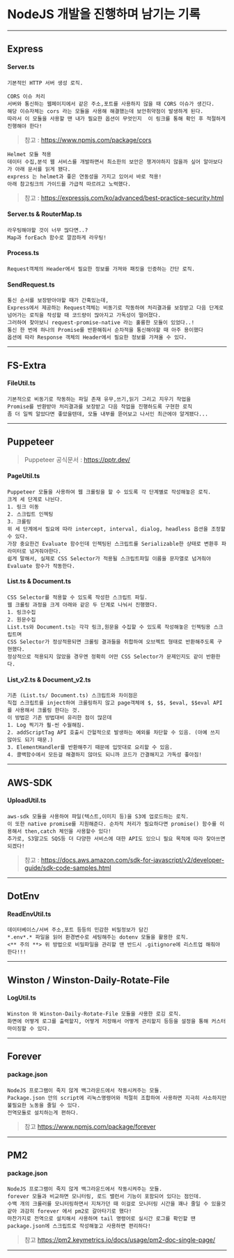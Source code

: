 # NodeJS 개발을 진행하며 남기는 기록

---

## Express

#### Server.ts

```
기본적인 HTTP 서버 생성 로직.
```

```
CORS 이슈 처리
서버와 통신하는 웹페이지에서 같은 주소,포트를 사용하지 않을 때 CORS 이슈가 생긴다.
해당 이슈자체는 cors 라는 모듈을 사용해 해결했는데 보안취약점이 발생하게 된다.
따라서 이 모듈을 사용할 땐 내가 필요한 옵션이 무엇인지  이 링크를 통해 확인 후 적절하게 진행해야 한다!
```

> 참고 : <https://www.npmjs.com/package/cors>

```
Helmet 모듈 적용
데이터 수집,분석 웹 서비스를 개발하면서 최소한의 보안은 챙겨야하지 않을까 싶어 알아보다가 아래 문서를 읽게 됐다.
express 는 helmet과 좋은 연동성을 가지고 있어서 바로 적용!
아래 참고링크의 가이드를 가급적 따르려고 노력했다.
```

> 참고 : <https://expressjs.com/ko/advanced/best-practice-security.html>

#### Server.ts & RouterMap.ts

```
라우팅해야할 것이 너무 많다면..?
Map과 forEach 함수로 깔끔하게 라우팅!
```

#### Process.ts

```
Request객체의 Header에서 필요한 정보를 가져와 패킷을 인증하는 간단 로직.
```

#### SendRequest.ts

```
통신 순서를 보장받아야할 때가 간혹있는데,
Express에서 제공하는 Request객체는 비동기로 작동하여 처리결과를 보장받고 다음 단계로 넘어가는 로직을 작성할 때 코드량이 많아지고 가독성이 떨어졌다.
그러하여 찾아보니 request-promise-native 라는 훌륭한 모듈이 있었다..!
통신 한 번에 하나의 Promise를 반환해줘서 순차적을 통신해야할 때 아주 용이했다
옵션에 따라 Response 객체의 Header에서 필요한 정보를 가져올 수 있다.
```

---

## FS-Extra

#### FileUtil.ts

```
기본적으로 비동기로 작동하는 파일 존재 유무,쓰기,읽기 그리고 지우기 작업을
Promise를 반환받아 처리결과를 보장받고 다음 작업을 진행하도록 구현한 로직
좀 더 일찍 알았다면 좋았을텐데, 모듈 내부를 뜯어보고 나서인 최근에야 알게됐다...
```

---

## Puppeteer

> Puppeteer 공식문서 : <https://pptr.dev/>

#### PageUtil.ts

```
Puppeteer 모듈을 사용하여 웹 크롤링을 할 수 있도록 각 단계별로 작성해놓은 로직.
크게 세 단계로 나뉜다.
1. 링크 이동
2. 스크립트 인젝팅
3. 크롤링
위 세 단계에서 필요에 따라 intercept, interval, dialog, headless 옵션을 조정할 수 있다.
가장 중요한건 Evaluate 함수인데 인젝팅된 스크립트를 Serializable한 상태로 변환후 파라미터로 넘겨줘야한다.
쉽게 말해서, 실제로 CSS Selector가 적용될 스크립트파일 이름을 문자열로 넘겨줘야 Evaluate 함수가 작동한다.
```

#### List.ts & Document.ts

```
CSS Selector를 적용할 수 있도록 작성한 스크립트 파일.
웹 크롤링 과정을 크게 아래와 같은 두 단계로 나눠서 진행했다.
1. 링크수집
2. 원문수집
List.ts와 Document.ts는 각각 링크,원문을 수집할 수 있도록 작성해놓은 인젝팅용 스크립트며
CSS Selector가 정상적용되면 크롤링 결과들을 취합하여 오브젝트 형태로 반환해주도록 구현했다.
정상적으로 적용되지 않았을 경우엔 정확히 어떤 CSS Selector가 문제인지도 같이 반환한다.
```

#### List_v2.ts & Document_v2.ts

```
기존 (List.ts/ Document.ts) 스크립트와 차이점은
직접 스크립트를 inject하여 크롤링하지 않고 page객체에 $, $$, $eval, $$eval API를 사용해서 크롤링 한다는 것.
이 방법은 기존 방법대비 유리한 점이 많은데
1. Log 찍기가 훨-씬 수월해짐.
2. addScriptTag API 호출시 간헐적으로 발생하는 예외를 차단할 수 있음. (아예 쓰지 않아도 되기 때문.)
3. ElementHandler를 반환해주기 때문에 입맛대로 요리할 수 있음.
4. 콜백함수에서 모든걸 해결하지 않아도 되니까 코드가 간결해지고 가독성 좋아짐!
```

---

## AWS-SDK

#### UploadUtil.ts

```
aws-sdk 모듈을 사용하여 파일(텍스트,이미지 등)을 S3에 업로드하는 로직.
이 또한 native promise를 지원해준다. 순차적 처리가 필요하다면 promise() 함수를 이용해서 then,catch 체인을 사용할수 있다!
추가로, S3말고도 SQS등 더 다양한 서비스에 대한 API도 있으니 필요 목적에 따라 찾아쓰면 되겠다!
```

> 참고 : <https://docs.aws.amazon.com/sdk-for-javascript/v2/developer-guide/sdk-code-samples.html>

---

## DotEnv

#### ReadEnvUtil.ts

```
데이터베이스/서버 주소,포트 등등의 민감한 비밀정보가 담긴
*.env*.* 파일을 읽어 환경변수로 세팅해주는 dotenv 모듈을 활용한 로직.
<** 주의 **> 위 방법으로 비밀파일을 관리할 땐 반드시 .gitignore에 리스트업 해줘야 한다!!!
```

---

## Winston / Winston-Daily-Rotate-File

#### LogUtil.ts

```
Winston 와 Winston-Daily-Rotate-File 모듈을 사용한 로깅 로직.
화면에 어떻게 로그를 출력할지, 어떻게 저장해서 어떻게 관리할지 등등을 설정을 통해 커스터마이징할 수 있다.
```

---

## Forever

#### package.json

```
NodeJS 프로그램이 죽지 않게 백그라운드에서 작동시켜주는 모듈.
Package.json 안의 script에 리눅스명령어와 적절히 조합하여 사용하면 지극히 사소하지만 불필요한 노동을 줄일 수 있다.
전역모듈로 설치하는게 편하다.
```

> 참고 <https://www.npmjs.com/package/forever>

---

## PM2

#### package.json

```
NodeJS 프로그램이 죽지 않게 백그라운드에서 작동시켜주는 모듈.
forever 모듈과 비교하면 모니터링, 로드 밸런서 기능이 포함되어 있다는 점인데.
수백 개의 크롤러를 모니터링하면서 지쳐가던 때 이걸로 모니터링 시간을 꽤나 줄일 수 있을것 같아 과감히 forever 에서 pm2로 갈아타기로 했다!
마찬가지로 전역으로 설치해서 사용하며 tail 명령어로 실시간 로그를 확인할 땐 package.json에 스크립트로 작성해놓고 사용하면 편리하다!
```

> 참고 <https://pm2.keymetrics.io/docs/usage/pm2-doc-single-page/>

---
